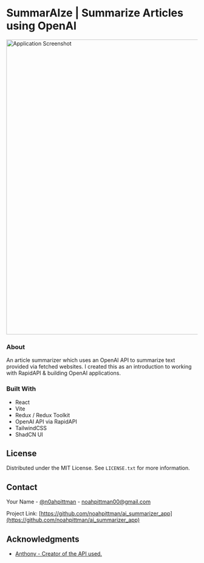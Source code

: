# SummarAIze | Summarize Articles using OpenAI
<img width="777" alt="Application Screenshot" src="https://github.com/noahpittman/ai_summarizer_app/assets/102493385/74f07771-f53f-4849-9ff2-6006deb6604a">

### About

An article summarizer which uses an OpenAI API to summarize text provided via fetched websites. I created this as an introduction to working with RapidAPI & building OpenAI applications.

### Built With

- React
- Vite
- Redux / Redux Toolkit
- OpenAI API via RapidAPI
- TailwindCSS
- ShadCN UI

## License

Distributed under the MIT License. See `LICENSE.txt` for more information.

## Contact

Your Name - [@n0ahpittman](https://twitter.com/n0ahpittman) - noahpittman00@gmail.com

Project Link: [https://github.com/noahpittman/ai_summarizer_app](https://github.com/noahpittman/ai_summarizer_app)


## Acknowledgments

- [Anthony - Creator of the API used.](https://rapidapi.com/user/restyler)
